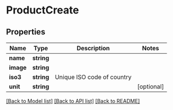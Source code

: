 # ProductCreate

## Properties
Name | Type | Description | Notes
------------ | ------------- | ------------- | -------------
**name** | **string** |  | 
**image** | **string** |  | 
**iso3** | **string** | Unique ISO code of country | 
**unit** | **string** |  | [optional] 

[[Back to Model list]](../README.md#documentation-for-models) [[Back to API list]](../README.md#documentation-for-api-endpoints) [[Back to README]](../README.md)


